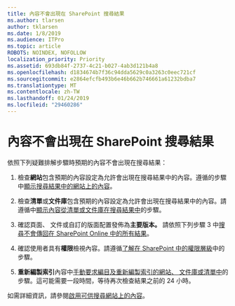 ```yaml
---
title: 內容不會出現在 SharePoint 搜尋結果
ms.author: tlarsen
author: tklarsen
ms.date: 1/8/2019
ms.audience: ITPro
ms.topic: article
ROBOTS: NOINDEX, NOFOLLOW
localization_priority: Priority
ms.assetid: 693db84f-2737-4c21-b027-4ab3d121b4a8
ms.openlocfilehash: d1834674b7f36c94dda5629c0a3263c0eec721cf
ms.sourcegitcommit: e2864efcfb493b6e46b662b746661a61232bdba7
ms.translationtype: MT
ms.contentlocale: zh-TW
ms.lasthandoff: 01/24/2019
ms.locfileid: "29460286"
---
```

# <a name="content-doesnt-appear-in-sharepoint-search-results"></a>內容不會出現在 SharePoint 搜尋結果

依照下列疑難排解步驟時預期的內容不會出現在搜尋結果：
  
1. 檢查**網站**包含預期的內容設定為允許會出現在搜尋結果中的內容。遵循的步驟中[顯示搜尋結果中的網站上的內容](https://docs.microsoft.com/en-us/sharepoint/make-site-content-searchable#show-content-on-a-site-in-search-results)。
    
2. 檢查**清單**或**文件庫**包含預期的內容設定為允許會出現在搜尋結果中的內容。請遵循中[顯示內容從清單或文件庫在搜尋結果中](https://docs.microsoft.com/en-us/sharepoint/make-site-content-searchable#show-content-from-lists-or-libraries-in-search-results)的步驟。 
    
3. 確認頁面、 文件或自訂的版面配置發佈為**主要版本。** 請依照下列步驟 3 中[搜尋不會傳回在 SharePoint Online 中的所有結果](https://go.microsoft.com/fwlink/?linkid=874525)。
    
4. 確認使用者具有**權限**檢視內容。請遵循[了解在 SharePoint 中的權限層級](https://go.microsoft.com/fwlink/?linkid=867071)中的步驟。
    
5. **重新編製索引**內容中[手動要求編目及重新編製索引的網站、 文件庫或清單中](https://docs.microsoft.com/en-us/sharepoint/crawl-site-content)的步驟。這可能需要一段時間，等待再次檢查結果之前的 24 小時。
    
如需詳細資訊，請參閱[啟用可供搜尋網站上的內容](https://docs.microsoft.com/en-us/sharepoint/make-site-content-searchable)。 
  

